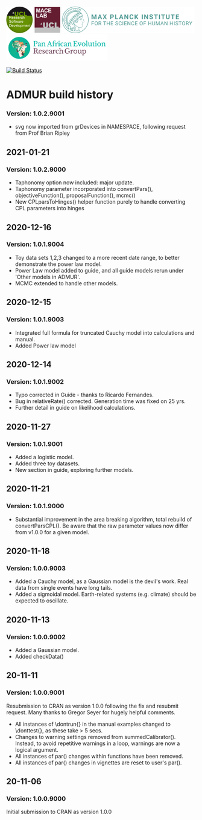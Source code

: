 <a href="https://github.com/UCL"><img src="tools/logos/logo_UCL.png" alt="UCL Research Software Development" height="70"/></a>
<a href="https://www.ucl.ac.uk/biosciences/departments/genetics-evolution-and-environment/research/molecular-and-cultural-evolution-lab"><img src="tools/logos/logo_MACElab.png" alt="UCL Research Software Development" height="70"/></a>
<a href="https://www.shh.mpg.de"><img src="tools/logos/logo_MPI.png" alt="Max Planck Institute for the Science of Human History" height="70"/></a>
<a href="https://www.shh.mpg.de/1143811/pan-ev"><img src="tools/logos/logo_PanEv.png" alt="Pan African Evolution ResearchGroup" height="70"/></a>

[![Build Status](https://travis-ci.org/AdrianTimpson/ADMUR.svg?branch=master)](https://travis-ci.org/AdrianTimpson/ADMUR)

# ADMUR build history

### Version: 1.0.2.9001
* svg now imported from grDevices in NAMESPACE, following request from Prof Brian Ripley

## 2021-01-21

### Version: 1.0.2.9000
* Taphonomy option now included: major update.
* Taphonomy parameter incorporated into convertPars(), objectiveFunction(), proposalFunction(), mcmc()
* New CPLparsToHinges() helper function purely to handle converting CPL parameters into hinges

## 2020-12-16

### Version: 1.0.1.9004
* Toy data sets 1,2,3 changed to a more recent date range, to better demonstrate the power law model.
* Power Law model added to guide, and all guide models rerun under 'Other models in ADMUR'.
* MCMC extended to handle other models.

## 2020-12-15

### Version: 1.0.1.9003
* Integrated full formula for truncated Cauchy model into calculations and manual.
* Added Power law model

## 2020-12-14

### Version: 1.0.1.9002
* Typo corrected in Guide - thanks to Ricardo Fernandes.
* Bug in relativeRate() corrected. Generation time was fixed on 25 yrs.
* Further detail in guide on likelihood calculations.

## 2020-11-27

### Version: 1.0.1.9001
* Added a logistic model.
* Added three toy datasets.
* New section in guide, exploring further models.

## 2020-11-21

### Version: 1.0.1.9000
* Substantial improvement in the area breaking algorithm, total rebuild of convertParsCPL().
Be aware that the raw parameter values now differ from v1.0.0 for a given model.

## 2020-11-18

### Version: 1.0.0.9003
* Added a Cauchy model, as a Gaussian model is the devil's work. Real data from single events have long tails.
* Added a sigmoidal model. Earth-related systems (e.g. climate) should be expected to oscillate.

## 2020-11-13

### Version: 1.0.0.9002
* Added a Gaussian model.
* Added checkData()

## 20-11-11 

### Version: 1.0.0.9001
Resubmission to CRAN as version 1.0.0 following the fix and resubmit request. Many thanks to Gregor Seyer for hugely helpful comments.
* All instances of \dontrun{} in the manual examples changed to \donttest{}, as these take > 5 secs. 
* Changes to warning settings removed from summedCalibrator(). Instead, to avoid repetitive warnings in a loop, warnings are now a logical argument.
* All instances of par() changes within functions have been removed. 
* All instances of par() changes in vignettes are reset to user's par().

## 20-11-06 

### Version: 1.0.0.9000

Initial submission to CRAN as version 1.0.0


